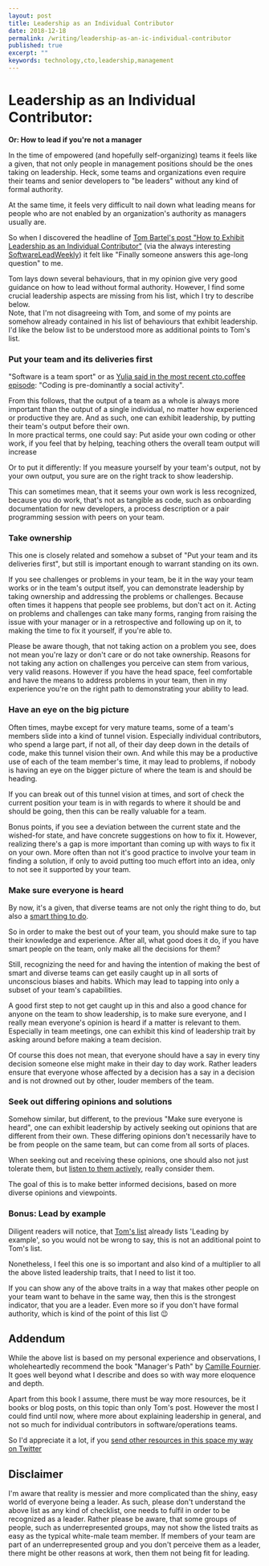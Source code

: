```yaml
---
layout: post
title: Leadership as an Individual Contributor
date: 2018-12-18
permalink: /writing/leadership-as-an-ic-individual-contributor
published: true
excerpt: ""
keywords: technology,cto,leadership,management
---
```


# Leadership as an Individual Contributor:

**Or: How to lead if you're not a manager**

In the time of empowered (and hopefully self-organizing) teams it feels like a given, that not only people in management
positions should be the ones taking on leadership. Heck, some teams and organizations even require their teams and
senior developers to "be leaders" without any kind of formal authority.

At the same time, it feels very difficult to nail down what leading means for people who are not enabled by an
organization's authority as managers usually are.

So when I discovered the headline of [Tom Bartel's post "How to Exhibit Leadership as an Individual
Contributor"][tombartel] (via the always interesting [SoftwareLeadWeekly][slw]) it felt like "Finally someone answers
this age-long question" to me.

Tom lays down several behaviours, that in my opinion give very good guidance on how to lead without formal authority.
However, I find some crucial leadership aspects are missing from his list, which I try to describe below.  
Note, that I'm not disagreeing with Tom, and some of my points are somehow already contained in his list of behaviours
that exhibit leadership. I'd like the below list to be understood more as additional points to Tom's list.


### Put your team and its deliveries first

"Software is a team sport" or as [Yulia said in the most recent cto.coffee episode][ep06]: "Coding is pre-dominantly a
social activity".

From this follows, that the output of a team as a whole is always more important than the output of a single individual,
no matter how experienced or productive they are. And as such, one can exhibit leadership, by putting their team's
output before their own.  
In more practical terms, one could say: Put aside your own coding or other work, if you feel that by helping, teaching
others the overall team output will increase

Or to put it differently: If you measure yourself by your team's output, not by your own output, you sure are on the right
track to show leadership.

This can sometimes mean, that it seems your own work is less recognized, because you do work, that's not as tangible as
code, such as onboarding documentation for new developers, a process description or a pair programming session with
peers on your team.


### Take ownership

This one is closely related and somehow a subset of "Put your team and its deliveries first", but still is important
enough to warrant standing on its own.

If you see challenges or problems in your team, be it in the way your team works or in the team's output itself, you can
demonstrate leadership by taking ownership and addressing the problems or challenges. Because often times it happens
that people see problems, but don't act on it. Acting on problems and challenges can take many forms, ranging from
raising the issue with your manager or in a retrospective and following up on it, to making the time to fix it yourself,
if you're able to.

Please be aware though, that not taking action on a problem you see, does not mean you're lazy or don't care or do not
take ownership. Reasons for not taking any action on challenges you perceive can stem from various, very valid reasons.
However if you have the head space, feel comfortable and have the means to address problems in your team, then in my
experience you're on the right path to demonstrating your ability to lead.


### Have an eye on the big picture

Often times, maybe except for very mature teams, some of a team's members slide into a kind of tunnel vision. Especially
individual contributors, who spend a large part, if not all, of their day deep down in the details of code, make this
tunnel vision their own. And while this may be a productive use of each of the team member's time, it may lead to
problems, if nobody is having an eye on the bigger picture of where the team is and should be heading.

If you can break out of this tunnel vision at times, and sort of check the current position your team is in with regards
to where it should be and should be going, then this can be really valuable for a team.

Bonus points, if you see a deviation between the current state and the wished-for state, and have concrete suggestions
on how to fix it. However, realizing there's a gap is more important than coming up with ways to fix it on your own.
More often than not it's good practice to involve your team in finding a solution, if only to avoid putting too much
effort into an idea, only to not see it supported by your team.


### Make sure everyone is heard

By now, it's a given, that diverse teams are not only the right thing to do, but also a [smart thing to
do][diverse-teams].

So in order to make the best out of your team, you should make sure to tap their knowledge and experience. After all,
what good does it do, if you have smart people on the team, only make all the decisions for them?

Still, recognizing the need for and having the intention of making the best of smart and diverse teams can get easily
caught up in all sorts of unconscious biases and habits. Which may lead to tapping into only a subset of your team's
capabilities.

A good first step to not get caught up in this and also a good chance for anyone on the team to show leadership, is to
make sure everyone, and I really mean everyone's opinion is heard if a matter is relevant to them. Especially in
team meetings, one can exhibit this kind of leadership trait by asking around before making a team decision.

Of course this does not mean, that everyone should have a say in every tiny decision someone else might make in their
day to day work. Rather leaders ensure that everyone whose affected by a decision has a say in a decision and is not
drowned out by other, louder members of the team.


### Seek out differing opinions and solutions

Somehow similar, but different, to the previous "Make sure everyone is heard", one can exhibit leadership by actively
seeking out opinions that are different from their own. These differing opinions don't necessarily have to be from
people on the same team, but can come from all sorts of places.

When seeking out and receiving these opinions, one should also not just tolerate them, but [listen to them
actively][active-listening], really consider them.

The goal of this is to make better informed decisions, based on more diverse opinions and viewpoints.


### Bonus: Lead by example

Diligent readers will notice, that [Tom's list][tombartel] already lists 'Leading by example', so you would not be wrong
to say, this is not an additional point to Tom's list.

Nonetheless, I feel this one is so important and also kind of a multiplier to all the above listed leadership traits,
that I need to list it too.

If you can show any of the above traits in a way that makes other people on your team want to behave in the same way,
then this is the strongest indicator, that you are a leader. Even more so if you don't have formal authority, which is
kind of the point of this list 😉


## Addendum

While the above list is based on my personal experience and observations, I wholeheartedly recommend the book "Manager's
Path" by [Camille Fournier][@skamille]. It goes well beyond what I describe and does so with way more eloquence and
depth.

Apart from this book I assume, there must be way more resources, be it books or blog posts, on this topic than only
Tom's post. However the most I could find until now, where more about explaining leadership in general, and not so much
for individual contributors in software/operations teams.

So I'd appreciate it a lot, if you [send other resources in this space my way on Twitter][@benjamin]


## Disclaimer

I'm aware that reality is messier and more complicated than the shiny, easy world of everyone being a leader. As such,
please don't understand the above list as any kind of checklist, one needs to fulfil in order to be recognized as a
leader. Rather please be aware, that some groups of people, such as underrepresented groups, may not show the listed
traits as easy as the typical white-male team member. If members of your team are part of an underrepresented group and
you don't perceive them as a leader, there might be other reasons at work, then them not being fit for leading.


[slw]: http://softwareleadweekly.com/issues/316
[tombartel]: https://www.tombartel.me/blog/exhibit-leadership-as-individual-contributor/
[ep06]: https://cto.coffee/episodes/ep06-symbolic-observational-thinking-with-yulia-startsev
[@skamille]: https://twitter.com/skamille
[@benjamin]: https://twitter.com/benjamin
[diverse-teams]: https://hbr.org/2016/11/why-diverse-teams-are-smarter
[active-listening]: https://en.wikipedia.org/wiki/Active_listening
